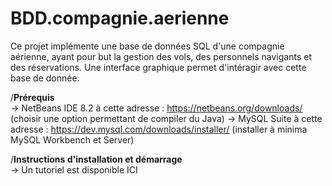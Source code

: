 # BDD.compagnie.aerienne
Ce projet implémente une base de données SQL d'une compagnie aérienne, ayant pour but la gestion des vols, des personnels navigants et des réservations.
Une interface graphique permet d'intéragir avec cette base de donnée.

/**Prérequis**\
-> NetBeans IDE 8.2 à cette adresse : https://netbeans.org/downloads/ (choisir une option permettant de compiler du Java)
-> MySQL Suite à cette adresse : https://dev.mysql.com/downloads/installer/ (installer à minima MySQL Workbench et Server)

/**Instructions d'installation et démarrage**\
-> Un tutoriel est disponible ICI
